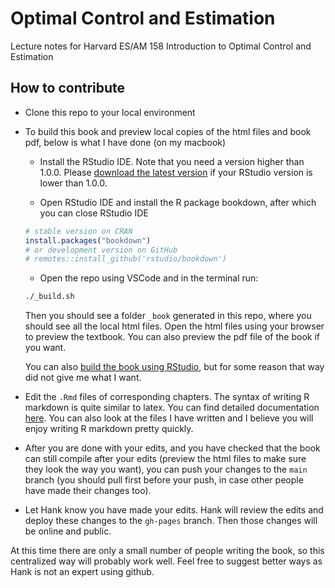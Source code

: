 # Optimal Control and Estimation

Lecture notes for Harvard ES/AM 158 Introduction to Optimal Control and Estimation

## How to contribute

- Clone this repo to your local environment

- To build this book and preview local copies of the html files and book pdf, below is what I have done (on my macbook)
    - Install the RStudio IDE. Note that you need a version higher than 1.0.0. Please [download the latest version](https://posit.co/download/rstudio-desktop/) if your RStudio version is lower than 1.0.0.

    - Open RStudio IDE and install the R package bookdown, after which you can close RStudio IDE
    ```R
    # stable version on CRAN
    install.packages("bookdown")
    # or development version on GitHub
    # remotes::install_github('rstudio/bookdown')
    ```

    - Open the repo using VSCode and in the terminal run:
    ```bash
    ./_build.sh
    ```

    Then you should see a folder `_book` generated in this repo, where you should see all the local html files. Open the html files using your browser to preview the textbook. You can also preview the pdf file of the book if you want.

    You can also [build the book using RStudio](https://bookdown.org/yihui/bookdown/get-started.html), but for some reason that way did not give me what I want.


- Edit the `.Rmd` files of corresponding chapters. The syntax of writing R markdown is quite similar to latex. You can find detailed documentation [here](https://bookdown.org/yihui/bookdown/). You can also look at the files I have written and I believe you will enjoy writing R markdown pretty quickly.

- After you are done with your edits, and you have checked that the book can still compile after your edits (preview the html files to make sure they look the way you want), you can push your changes to the `main` branch (you should pull first before your push, in case other people have made their changes too).

- Let Hank know you have made your edits. Hank will review the edits and deploy these changes to the `gh-pages` branch. Then those changes will be online and public.

At this time there are only a small number of people writing the book, so this centralized way will probably work well. Feel free to suggest better ways as Hank is not an expert using github.
